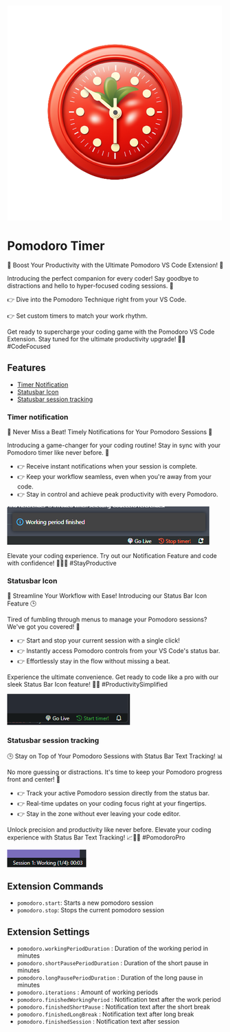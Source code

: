 ![](./assets/pomodoro.png)
# Pomodoro Timer

🍅 Boost Your Productivity with the Ultimate Pomodoro VS Code Extension! 🚀

Introducing the perfect companion for every coder! Say goodbye to distractions and hello to hyper-focused coding sessions. 🤩

👉 Dive into the Pomodoro Technique right from your VS Code.

👉 Set custom timers to match your work rhythm.

Get ready to supercharge your coding game with the Pomodoro VS Code Extension. Stay tuned for the ultimate productivity upgrade! 🚀🍅 #CodeFocused

## Features

- [Timer Notification](#timer-notification)
- [Statusbar Icon](#statusbar-icon)
- [Statusbar session tracking](#statusbar-session-tracking)

### Timer notification
🔔 Never Miss a Beat! Timely Notifications for Your Pomodoro Sessions 🚀

Introducing a game-changer for your coding routine! Stay in sync with your Pomodoro timer like never before. 📣

- 👉 Receive instant notifications when your session is complete.
- 👉 Keep your workflow seamless, even when you're away from your code.
- 👉 Stay in control and achieve peak productivity with every Pomodoro.

![](./assets/notification.png)

Elevate your coding experience. Try out our Notification Feature and code with confidence! 🎉👨‍💻 #StayProductive
### Statusbar Icon
🚀 Streamline Your Workflow with Ease! Introducing our Status Bar Icon Feature 🕒

Tired of fumbling through menus to manage your Pomodoro sessions? We've got you covered! 🎉

- 👉 Start and stop your current session with a single click!
- 👉 Instantly access Pomodoro controls from your VS Code's status bar.
- 👉 Effortlessly stay in the flow without missing a beat.

Experience the ultimate convenience. Get ready to code like a pro with our sleek Status Bar Icon feature! 🚀💡 #ProductivitySimplified

![](./assets/statusbarIcon.png)

### Statusbar session tracking
🕒 Stay on Top of Your Pomodoro Sessions with Status Bar Text Tracking! 📊

No more guessing or distractions. It's time to keep your Pomodoro progress front and center! 🚀

- 👉 Track your active Pomodoro session directly from the status bar.
- 👉 Real-time updates on your coding focus right at your fingertips.
- 👉 Stay in the zone without ever leaving your code editor.

Unlock precision and productivity like never before. Elevate your coding experience with Status Bar Text Tracking! 📈👨‍💻 #PomodoroPro

![](./assets/statusbarText.png)

## Extension Commands
- `pomodoro.start`: Starts a new pomodoro session
- `pomodoro.stop`: Stops the current pomodoro session

## Extension Settings
- `pomodoro.workingPeriodDuration` : Duration of the working period in minutes
- `pomodoro.shortPausePeriodDuration` : Duration of the short pause in minutes
- `pomodoro.longPausePeriodDuration` : Duration of the long pause in minutes
- `pomodoro.iterations` : Amount of working periods
- `pomodoro.finishedWorkingPeriod` : Notification text after the work period
- `pomodoro.finishedShortPause` : Notification text after the short break
- `pomodoro.finishedLongBreak` : Notification text after long break
- `pomodoro.finishedSession` : Notification text after session
